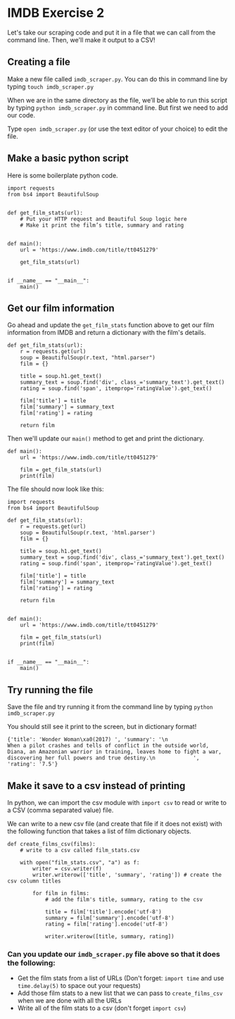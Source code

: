 # IMDB Exercise 2

Let's take our scraping code and put it in a file that we can call from the command line.
Then, we'll make it output to a CSV!

## Creating a file

Make a new file called `imdb_scraper.py`. You can do this in command line by typing `touch imdb_scraper.py`

When we are in the same directory as the file, we’ll be able to run this script by typing `python imdb_scraper.py` in command line.
But first we need to add our code.

Type `open imdb_scraper.py` (or use the text editor of your choice) to edit the file.

## Make a basic python script

Here is some boilerplate python code.

```
import requests
from bs4 import BeautifulSoup


def get_film_stats(url):
    # Put your HTTP request and Beautiful Soup logic here
    # Make it print the film’s title, summary and rating


def main():
    url = 'https://www.imdb.com/title/tt0451279'

    get_film_stats(url)


if __name__ == "__main__":
    main()
```

## Get our film information

Go ahead and update the `get_film_stats` function above to get our film information from IMDB and return a dictionary with the film's details.

```
def get_film_stats(url):
    r = requests.get(url)
    soup = BeautifulSoup(r.text, "html.parser")
    film = {}

    title = soup.h1.get_text()
    summary_text = soup.find('div', class_='summary_text').get_text()
    rating = soup.find('span', itemprop='ratingValue').get_text()

    film['title'] = title
    film['summary'] = summary_text
    film['rating'] = rating

    return film
```

Then we'll update our `main()` method to get and print the dictionary.

```
def main():
    url = 'https://www.imdb.com/title/tt0451279'

    film = get_film_stats(url)
    print(film)
```

The file should now look like this:

```
import requests
from bs4 import BeautifulSoup

def get_film_stats(url):
    r = requests.get(url)
    soup = BeautifulSoup(r.text, 'html.parser')
    film = {}

    title = soup.h1.get_text()
    summary_text = soup.find('div', class_='summary_text').get_text()
    rating = soup.find('span', itemprop='ratingValue').get_text()

    film['title'] = title
    film['summary'] = summary_text
    film['rating'] = rating

    return film


def main():
    url = 'https://www.imdb.com/title/tt0451279'

    film = get_film_stats(url)
    print(film)


if __name__ == "__main__":
    main()
```

## Try running the file

Save the file and try running it from the command line by typing `python imdb_scraper.py`

You should still see it print to the screen, but in dictionary format!

```
{'title': 'Wonder Woman\xa0(2017) ', 'summary': '\n                    When a pilot crashes and tells of conflict in the outside world, Diana, an Amazonian warrior in training, leaves home to fight a war, discovering her full powers and true destiny.\n            ', 'rating': '7.5'}
```

## Make it save to a csv instead of printing

In python, we can import the csv module with `import csv` to read or write to a CSV (comma separated value) file.

We can write to a new csv file (and create that file if it does not exist) with the following function that
takes a list of film dictionary objects.

```
def create_films_csv(films):
    # write to a csv called film_stats.csv

    with open("film_stats.csv", "a") as f:
        writer = csv.writer(f)
        writer.writerow(['title', 'summary', 'rating']) # create the csv column titles

        for film in films:
            # add the film's title, summary, rating to the csv

            title = film['title'].encode('utf-8')
            summary = film['summary'].encode('utf-8')
            rating = film['rating'].encode('utf-8')

            writer.writerow([title, summary, rating])
```

### Can you update our `imdb_scraper.py` file above so that it does the following:

- Get the film stats from a list of URLs (Don't forget: `import time` and use `time.delay(5)` to space out your requests)
- Add those film stats to a new list that we can pass to `create_films_csv` when we are done with all the URLs
- Write all of the film stats to a csv (don't forget `import csv`)





